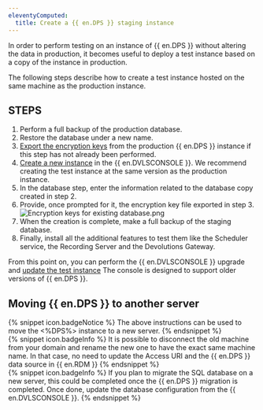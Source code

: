 ```yaml
---
eleventyComputed:
  title: Create a {{ en.DPS }} staging instance
---
```

In order to perform testing on an instance of {{ en.DPS }} without altering the data in production, it becomes useful to deploy a test instance based on a copy of the instance in production.

The following steps describe how to create a test instance hosted on the same machine as the production instance.

## STEPS

1. Perform a full backup of the production database.
1. Restore the database under a new name.
1. [Export the encryption keys](/kb/devolutions-server/how-to-articles/manage-encryption-keys/) from the production {{ en.DPS }} instance if this step has not already been performed.
1. [Create a new instance](https://helpserver.devolutions.net/install_createrdmsinstance.html) in the {{ en.DVLSCONSOLE }}. We recommend creating the test instance at the same version as the production instance.
1. In the database step, enter the information related to the database copy created in step 2.
1. Provide, once prompted for it, the encryption key file exported in step 3.  
![Encryption keys for existing database.png](/img/en/kb/kb8113.png)
1. When the creation is complete, make a full backup of the staging database.
1. Finally, install all the additional features to test them like the Scheduler service, the Recording Server and the Devolutions Gateway.  

From this point on, you can perform the {{ en.DVLSCONSOLE }} upgrade and [update the test instance](https://helpserver.devolutions.net/upgrade_rdms.html) The console is designed to support older versions of {{ en.DPS }}.

## Moving {{ en.DPS }} to another server

{% snippet icon.badgeNotice %}
The above instructions can be used to move the <%DPS%> instance to a new server.
{% endsnippet %}  
{% snippet icon.badgeInfo %}
It is possible to disconnect the old machine from your domain and rename the new one to have the exact same machine name. In that case, no need to update the Access URI and the {{ en.DPS }} data source in {{ en.RDM }}
{% endsnippet %}  
{% snippet icon.badgeInfo %}
If you plan to migrate the SQL database on a new server, this could be completed once the {{ en.DPS }} migration is completed. Once done, update the database configuration from the {{ en.DVLSCONSOLE }}.
{% endsnippet %}
